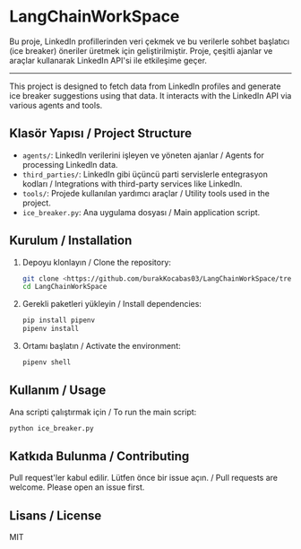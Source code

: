 # LangChainWorkSpace

Bu proje, LinkedIn profillerinden veri çekmek ve bu verilerle sohbet başlatıcı (ice breaker) öneriler üretmek için geliştirilmiştir. Proje, çeşitli ajanlar ve araçlar kullanarak LinkedIn API'si ile etkileşime geçer.

---

This project is designed to fetch data from LinkedIn profiles and generate ice breaker suggestions using that data. It interacts with the LinkedIn API via various agents and tools.

## Klasör Yapısı / Project Structure

- `agents/`: LinkedIn verilerini işleyen ve yöneten ajanlar / Agents for processing LinkedIn data.
- `third_parties/`: LinkedIn gibi üçüncü parti servislerle entegrasyon kodları / Integrations with third-party services like LinkedIn.
- `tools/`: Projede kullanılan yardımcı araçlar / Utility tools used in the project.
- `ice_breaker.py`: Ana uygulama dosyası / Main application script.

## Kurulum / Installation

1. Depoyu klonlayın / Clone the repository:
   ```bash
   git clone <https://github.com/burakKocabas03/LangChainWorkSpace/tree/1-start-here>
   cd LangChainWorkSpace
   ```

2. Gerekli paketleri yükleyin / Install dependencies:
   ```bash
   pip install pipenv
   pipenv install
   ```

3. Ortamı başlatın / Activate the environment:
   ```bash
   pipenv shell
   ```

## Kullanım / Usage

Ana scripti çalıştırmak için / To run the main script:
```bash
python ice_breaker.py
```

## Katkıda Bulunma / Contributing

Pull request'ler kabul edilir. Lütfen önce bir issue açın. / Pull requests are welcome. Please open an issue first.

## Lisans / License

MIT